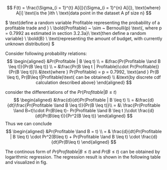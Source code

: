 $$
F(t) = \frac{\Sigma_{i = 1}^{t} A[i]}{\Sigma_{i = 1}^{n} A[i]},  \text{where} A[i] \text{is the }ith \ \text{data point in the dataset A pf size n}
$$

$
\text{define a random variable Profitable representing the probability of a profitable trade and } \\ \bold{Profitable} ~ \sim ~ Bernoulli(p) \text{, where p = 0.7992 as estimated in section 3.2.3a}\\
\text{then define a random variable} \ \bold{B} \  \text{representing the amount of budget, with currently unknown distribution}
$


Consider following probability relations: 
$$
\begin{aligned}
 &Pr(Profitable | B \leq t) \\
= &\frac{Pr(Profitable \land B \leq t)}{Pr(B \leq t)} \\
= &\frac{Pr(B \leq t | Profitable)\cdot Pr(Profitable)}{Pr(B \leq t)}\\
&\text{where } Pr(Profitable) = p = 0.7992, \text{and } Pr(B \leq t), Pr(B\leq t|Profitable)\text{ can be obtained} \\ &\text{by discrete cdf calculation described above}
\end{aligned}
$$

consider the differentiations of the $Pr(Profitable | B \leq t)$
$$
\begin{aligned}
&\frac{d}{dt}Pr(Profitable | B \leq t) \\
= &\frac{d}{dt}\frac{Pr(Profitable \land B \leq t)}{Pr(B \leq t)}\\
= &\ \frac{Pr(Profitable \land B=t)\cdot Pr(B\leq t)- Pr(Profitable \land B \leq t )\cdot \frac{d}{dt}Pr(B\leq t)}{Pr^2(B \leq t)}
\end{aligned}
$$
Thus we can conclude 
$$
\begin{aligned}
&Pr(Profitable \land B = t)  \\
= & \frac{d}{dt}Pr(Profitable | B \leq t) \cdot Pr^2(B\leq t)  + Pr(Profitable \land B \leq t) \cdot \frac{d}{dt}Pr(B\leq t)
\end{aligned}
$$

The continous form of $Pr(Profitable|B\leq t)$ and $Pr(B\leq t)$ can be obtained by logarithmic regression. 
The regression result is shown in the following table and visualized in fig. 



